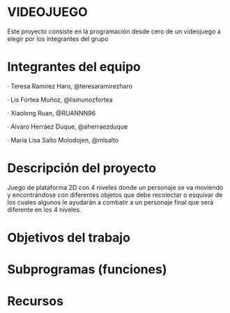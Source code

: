 # VIDEOJUEGO

Este proyecto consiste en la programación desde cero de un videojuego a elegir por los integrantes del grupo


# Integrantes del equipo

 · Teresa Ramírez Haro, @teresaramirezharo
 
 · Lis Fortea Muñoz, @lismunozfortea
 
 · Xiaolong Ruan, @RUANNN96
 
 · Álvaro Herráez Duque, @aherraezduque
 
 · María Lisa Salto Molodojen, @mlsalto
	
 # Descripción del proyecto
  Juego de plataforma 2D con 4 niveles donde un personaje se va moviendo y encontrándose con diferentes objetos que debe recolectar o esquivar de los cuales algunos le ayudarán a combatir a un personaje final que será diferente en los 4 niveles.
 # Objetivos del trabajo
 
 
 
 # Subprogramas (funciones)
 
 
 
 # Recursos
